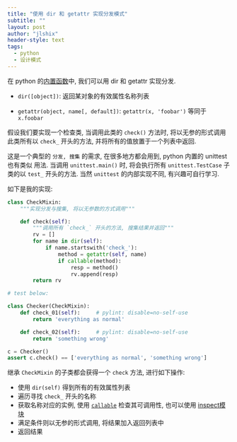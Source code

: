 ```yaml
---
title: "使用 dir 和 getattr 实现分发模式"
subtitle: ""
layout: post
author: "jlshix"
header-style: text
tags:
  - python
  - 设计模式
---
```


在 python 的[内置函数](https://docs.python.org/zh-cn/3/library/functions.html)中,
我们可以用 dir 和 getattr 实现分发.

- `dir([object])`: 返回某对象的有效属性名称列表

- `getattr(object, name[, default])`: `getattr(x, 'foobar')` 等同于 `x.foobar`


假设我们要实现一个检查类, 当调用此类的 `check()` 方法时, 将以无参的形式调用此类所有以
`check_` 开头的方法, 并将所有的值放置于一个列表中返回.

这是一个典型的 `分发, 搜集` 的需求, 在很多地方都会用到, python 内置的 unittest 也有类似
用法. 当调用 `unittest.main()` 时, 将会执行所有 `unittest.TestCase` 子类的以 `test_`
开头的方法. 当然 `unittest` 的内部实现不同, 有兴趣可自行学习.

如下是我的实现:

```python
class CheckMixin:
    """实现分发与搜集, 将以无参数的方式调用"""

    def check(self):
        """调用所有 `check_` 开头的方法, 搜集结果并返回"""
        rv = []
        for name in dir(self):
            if name.startswith('check_'):
                method = getattr(self, name)
                if callable(method):
                    resp = method()
                    rv.append(resp)
        return rv

# test below:

class Checker(CheckMixin):
    def check_01(self):     # pylint: disable=no-self-use
        return 'everything as normal'

    def check_02(self):     # pylint: disable=no-self-use
        return 'something wrong'

c = Checker()
assert c.check() == ['everything as normal', 'something wrong']

```

继承 `CheckMixin` 的子类都会获得一个 `check` 方法, 进行如下操作:

- 使用 `dir(self)` 得到所有的有效属性列表
- 遍历寻找 `check_` 开头的名称
- 获取名称对应的实例, 使用 [`callable`](https://docs.python.org/zh-cn/3/library/functions.html#callable) 检查其可调用性, 也可以使用 [inspect模块](https://docs.python.org/zh-cn/3/library/inspect.html#module-inspect)
- 满足条件则以无参的形式调用, 将结果加入返回列表中
- 返回结果

